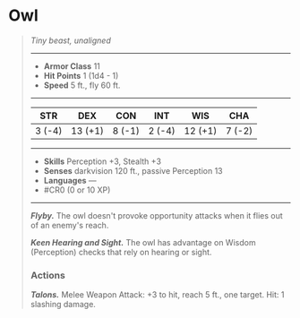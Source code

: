 # Owl
>*Tiny beast, unaligned*
>___
>- **Armor Class** 11
>- **Hit Points** 1 (1d4 - 1)
>- **Speed** 5 ft., fly 60 ft.
>___
>|STR|DEX|CON|INT|WIS|CHA|
>|:---:|:---:|:---:|:---:|:---:|:---:|
>|3 (-4)|13 (+1)|8 (-1)|2 (-4)|12 (+1)|7 (-2)|
>___
>- **Skills** Perception +3, Stealth +3
>- **Senses** darkvision 120 ft., passive Perception 13
>- **Languages** —
>- #CR0 (0 or 10 XP)
>___
>***Flyby.*** The owl doesn't provoke opportunity attacks when it flies out of an enemy's reach.  
>
>***Keen Hearing and Sight.*** The owl has advantage on Wisdom (Perception) checks that rely on hearing or sight.  
>
>### Actions
>***Talons.*** Melee Weapon Attack: +3 to hit, reach 5 ft., one target. Hit: 1 slashing damage.